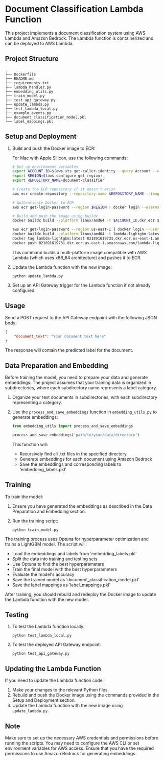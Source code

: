 # Document Classification Lambda Function

This project implements a document classification system using AWS Lambda and Amazon Bedrock. The Lambda function is containerized and can be deployed to AWS Lambda.

## Project Structure

```
.
├── Dockerfile
├── README.md
├── requirements.txt
├── lambda_handler.py
├── embedding_utils.py
├── train_model.py
├── test_api_gateway.py
├── update_lambda.py
├── test_lambda_local.py
├── example_events.py
├── document_classification_model.pkl
└── label_mappings.pkl
```

## Setup and Deployment

1. Build and push the Docker image to ECR:

   For Mac with Apple Silicon, use the following commands:

   ```bash
   # Set up environment variables
   export ACCOUNT_ID=$(aws sts get-caller-identity --query Account --output text)
   export REGION=$(aws configure get region)
   export REPOSITORY_NAME=document-classifier

   # Create the ECR repository if it doesn't exist
   aws ecr create-repository --repository-name $REPOSITORY_NAME --image-scanning-configuration scanOnPush=true

   # Authenticate Docker to ECR
   aws ecr get-login-password --region $REGION | docker login --username AWS --password-stdin $ACCOUNT_ID.dkr.ecr.$REGION.amazonaws.com

   # Build and push the image using buildx
   docker buildx build --platform linux/amd64 -t $ACCOUNT_ID.dkr.ecr.$REGION.amazonaws.com/$REPOSITORY_NAME:latest . --push
   ```

   ```bash
   aws ecr get-login-password --region us-east-1 | docker login --username AWS --password-stdin 021891619731.dkr.ecr.us-east-1.amazonaws.com
   docker buildx build --platform linux/amd64 -t lambda-lightgbm:latest --load .
   docker tag lambda-lightgbm:latest 021891619731.dkr.ecr.us-east-1.amazonaws.com/lambda-lightgbm:latest
   docker push 021891619731.dkr.ecr.us-east-1.amazonaws.com/lambda-lightgbm:latest

   ```

   This command builds a multi-platform image compatible with AWS Lambda (which uses x86_64 architecture) and pushes it to ECR.

2. Update the Lambda function with the new image:
   ```
   python update_lambda.py
   ```

3. Set up an API Gateway trigger for the Lambda function if not already configured.

## Usage

Send a POST request to the API Gateway endpoint with the following JSON body:

```json
{
    "document_text": "Your document text here"
}
```

The response will contain the predicted label for the document.

## Data Preparation and Embedding

Before training the model, you need to prepare your data and generate embeddings. The project assumes that your training data is organized in subdirectories, where each subdirectory name represents a label category.

1. Organize your text documents in subdirectories, with each subdirectory representing a category.

2. Use the `process_and_save_embeddings` function in `embedding_utils.py` to generate embeddings:

   ```python
   from embedding_utils import process_and_save_embeddings

   process_and_save_embeddings('path/to/your/data/directory')
   ```

   This function will:
   - Recursively find all .txt files in the specified directory
   - Generate embeddings for each document using Amazon Bedrock
   - Save the embeddings and corresponding labels to 'embedding_labels.pkl'

## Training

To train the model:

1. Ensure you have generated the embeddings as described in the Data Preparation and Embedding section.

2. Run the training script:
   ```
   python train_model.py
   ```

The training process uses Optuna for hyperparameter optimization and trains a LightGBM model. The script will:
- Load the embeddings and labels from 'embedding_labels.pkl'
- Split the data into training and testing sets
- Use Optuna to find the best hyperparameters
- Train the final model with the best hyperparameters
- Evaluate the model's accuracy
- Save the trained model as 'document_classification_model.pkl'
- Save the label mappings as 'label_mappings.pkl'

After training, you should rebuild and redeploy the Docker image to update the Lambda function with the new model.

## Testing

1. To test the Lambda function locally:
   ```
   python test_lambda_local.py
   ```

2. To test the deployed API Gateway endpoint:
   ```
   python test_api_gateway.py
   ```

## Updating the Lambda Function

If you need to update the Lambda function code:

1. Make your changes to the relevant Python files.
2. Rebuild and push the Docker image using the commands provided in the Setup and Deployment section.
3. Update the Lambda function with the new image using `update_lambda.py`.

## Note

Make sure to set up the necessary AWS credentials and permissions before running the scripts. You may need to configure the AWS CLI or set environment variables for AWS access. Ensure that you have the required permissions to use Amazon Bedrock for generating embeddings.